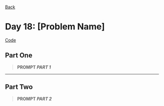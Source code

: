 [Back](../README.md)

# Day 18: [Problem Name]

[Code](./index.js)

## Part One

> **PROMPT _PART 1_**

---

## Part Two

> **PROMPT _PART 2_**

